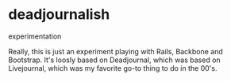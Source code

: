 # deadjournalish
experimentation

Really, this is just an experiment playing with Rails, Backbone and Bootstrap. It's loosly based on Deadjournal, which was based on Livejournal, which was my favorite go-to thing to do in the 00's.
